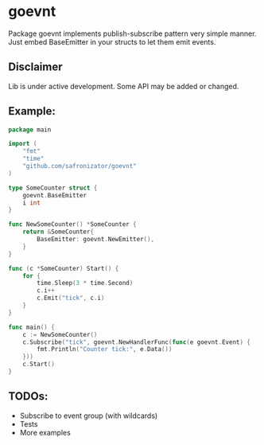 # goevnt
Package goevnt implements publish-subscribe pattern very simple manner.
Just embed BaseEmitter in your structs to let them emit events.

## Disclaimer
Lib is under active development. Some API may be added or changed.

## Example:
```go
package main

import (
	"fmt"
	"time"
	"github.com/safronizator/goevnt"
)

type SomeCounter struct {
	goevnt.BaseEmitter
	i int
}

func NewSomeCounter() *SomeCounter {
	return &SomeCounter{
		BaseEmitter: goevnt.NewEmitter(),
	}
}

func (c *SomeCounter) Start() {
	for {
		time.Sleep(3 * time.Second)
		c.i++
		c.Emit("tick", c.i)
	}
}

func main() {
	c := NewSomeCounter()
	c.Subscribe("tick", goevnt.NewHandlerFunc(func(e goevnt.Event) {
		fmt.Println("Counter tick:", e.Data())
	}))
	c.Start()
}
```

## TODOs:
- Subscribe to event group (with wildcards)
- Tests
- More examples

